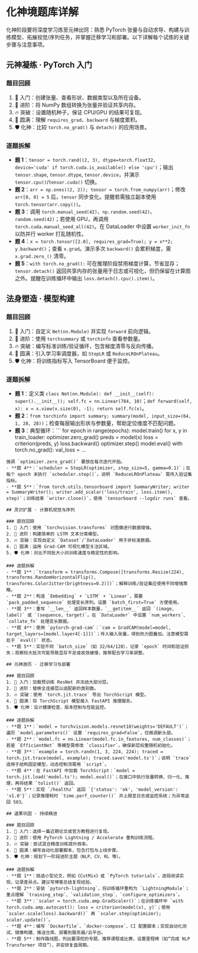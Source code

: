 # 化神境题库详解

化神阶段要将深度学习炼至元神出窍：熟悉 PyTorch 张量与自动求导、构建与训练模型、拓展视觉/序列任务，并掌握迁移学习和部署。以下详解每个试炼的关键步骤与注意事项。

## 元神凝练 · PyTorch 入门

### 题目回顾
1. 🌱 入门：创建张量、查看形状、数据类型以及所在设备。
2. 🌿 进阶：将 NumPy 数组转换为张量并验证共享内存。
3. 🔥 突破：设置随机种子，保证 CPU/GPU 的结果可复现。
4. 🌟 圆满：理解 `requires_grad`、`backward` 与梯度累积。
5. 🛡️ 化神：比较 `torch.no_grad()` 与 `detach()` 的应用场景。

### 逐题拆解
- **题 1**：`tensor = torch.rand((2, 3), dtype=torch.float32, device='cuda' if torch.cuda.is_available() else 'cpu')`；输出 `tensor.shape`, `tensor.dtype`, `tensor.device`，并演示 `tensor.cpu()`/`tensor.cuda()` 切换。
- **题 2**：`arr = np.ones((2, 2)); tensor = torch.from_numpy(arr)`；修改 `arr[0, 0] = 5` 后，`tensor` 同步变化。提醒若需独立副本使用 `torch.tensor(arr.copy())`。
- **题 3**：调用 `torch.manual_seed(42)`、`np.random.seed(42)`、`random.seed(42)`；若使用 GPU，再调用 `torch.cuda.manual_seed_all(42)`。在 DataLoader 中设置 `worker_init_fn` 以防并行 worker 打乱随机性。
- **题 4**：`x = torch.tensor([2.0], requires_grad=True); y = x**2; y.backward()`；查看 `x.grad`。演示多次 `backward()` 会累积梯度，需 `x.grad.zero_()` 清零。
- **题 5**：`with torch.no_grad():` 可在推理阶段禁用梯度计算，节省显存；`tensor.detach()` 返回共享内存的张量用于日志或可视化，但仍保留在计算图之外。提醒在训练循环中输出 `loss.detach().cpu().item()`。

## 法身塑造 · 模型构建

### 题目回顾
1. 🌱 入门：自定义 `Net(nn.Module)` 并实现 `forward` 前向逻辑。
2. 🌿 进阶：使用 `torchsummary` 或 `torchinfo` 查看参数量。
3. 🔥 突破：编写标准训练/验证循环，包含梯度清零与反向传播。
4. 🌟 圆满：引入学习率调度器，如 `StepLR` 或 `ReduceLROnPlateau`。
5. 🛡️ 化神：将训练指标写入 TensorBoard 便于监控。

### 逐题拆解
- **题 1**：定义类 `class Net(nn.Module): def __init__(self): super().__init__(); self.fc = nn.Linear(784, 10)`；`def forward(self, x): x = x.view(x.size(0), -1); return self.fc(x)`。
- **题 2**：`from torchinfo import summary; summary(model, input_size=(64, 1, 28, 28))`；检查每层输出形状与参数量，帮助定位维度不匹配问题。
- **题 3**：典型循环：```
for epoch in range(epochs):
    model.train()
    for x, y in train_loader:
        optimizer.zero_grad()
        preds = model(x)
        loss = criterion(preds, y)
        loss.backward()
        optimizer.step()
    model.eval()
    with torch.no_grad():
        val_loss = ...
```
强调 `optimizer.zero_grad()` 要放在每次迭代开始。
- **题 4**：`scheduler = StepLR(optimizer, step_size=5, gamma=0.1)`；在每个 epoch 末执行 `scheduler.step()`。说明 `ReduceLROnPlateau` 需传入验证集指标。
- **题 5**：`from torch.utils.tensorboard import SummaryWriter; writer = SummaryWriter(); writer.add_scalar('loss/train', loss.item(), step)`；训练结束 `writer.close()`，使用 `tensorboard --logdir runs` 查看。

## 灵识扩展 · 计算机视觉与序列

### 题目回顾
1. 🌱 入门：使用 `torchvision.transforms` 对图像进行数据增强。
2. 🌿 进阶：构建简单的 LSTM 文本分类模型。
3. 🔥 突破：实现自定义 `Dataset`/`DataLoader` 用于非标准数据。
4. 🌟 圆满：运用 Grad-CAM 可视化模型关注区域。
5. 🛡️ 化神：对比不同批大小对训练速度与稳定性的影响。

### 逐题拆解
- **题 1**：`transform = transforms.Compose([transforms.Resize(224), transforms.RandomHorizontalFlip(), transforms.ColorJitter(brightness=0.2)])`；解释训练/验证集应使用不同增强策略。
- **题 2**：构造 `Embedding` + `LSTM` + `Linear`，需要 `pack_padded_sequence` 处理变长序列。设置 `batch_first=True` 方便使用。
- **题 3**：重写 `__len__` 返回样本数量，`__getitem__` 返回 `(image, label)` 或 `(sequence, target)`。在 `DataLoader` 中设置 `num_workers`、`collate_fn` 处理变长数据。
- **题 4**：使用 `pytorch-grad-cam`：`cam = GradCAM(model=model, target_layers=[model.layer4[-1]])`；传入输入张量，得到热力图叠加。注意模型需处于 `eval()` 状态。
- **题 5**：实验不同 `batch_size`（如 32/64/128），记录 `epoch` 时间和验证损失；观察较大批次可能导致显存不足或收敛缓慢，推荐配合学习率调整。

## 元神游历 · 迁移学习与部署

### 题目回顾
1. 🌱 入门：加载预训练 ResNet 并冻结大部分层。
2. 🌿 进阶：替换全连接层以适配新的类别数。
3. 🔥 突破：使用 `torch.jit.trace` 导出 TorchScript 模型。
4. 🌟 圆满：将 TorchScript 模型接入 FastAPI 推理服务。
5. 🛡️ 化神：设计健康检查、版本控制与性能监控。

### 逐题拆解
- **题 1**：`model = torchvision.models.resnet18(weights='DEFAULT')`；遍历 `model.parameters()` 设置 `requires_grad=False`，仅微调新头部。
- **题 2**：`model.fc = nn.Linear(model.fc.in_features, num_classes)`；若是 `EfficientNet` 等模型需修改 `classifier`。确保新层权重随机初始化。
- **题 3**：`example = torch.randn(1, 3, 224, 224); traced = torch.jit.trace(model, example); traced.save('model.ts')`；说明 `trace` 适用于结构固定模型，动态控制流需用 `script`。
- **题 4**：在 FastAPI 中加载 TorchScript：`model = torch.jit.load('model.ts'); model.eval()`；在接口中执行张量转换、归一化、推理，再将结果 `tolist()` 返回。
- **题 5**：实现 `/healthz` 返回 `{'status': 'ok', 'model_version': 'v1.0'}`；记录推理耗时 `time.perf_counter()` 并上报至日志或监控系统；为异常返回 503。

## 道果巩固 · 持续精进

### 题目回顾
1. 🌱 入门：选择一篇近期论文或官方教程进行复现。
2. 🌿 进阶：使用 PyTorch Lightning / Accelerate 重构训练流程。
3. 🔥 突破：尝试混合精度训练提升效率。
4. 🌟 圆满：编写自动化部署脚本，包含打包与上线步骤。
5. 🛡️ 化神：规划下一阶段进阶主题（NLP、CV、RL 等）。

### 逐题拆解
- **题 1**：挑选小型论文，例如《CutMix》或 `PyTorch tutorials`，逐段阅读实现，记录差异点。建议写博客总结复现经验。
- **题 2**：安装 `pytorch-lightning`，将训练循环重构为 `LightningModule`；重点理解 `training_step`、`validation_step`、`configure_optimizers`。
- **题 3**：`scaler = torch.cuda.amp.GradScaler()`；在训练循环中 `with torch.cuda.amp.autocast(): loss = criterion(model(x), y)`；使用 `scaler.scale(loss).backward()` 再 `scaler.step(optimizer); scaler.update()`。
- **题 4**：编写 `Dockerfile`、`docker-compose`、CI 配置脚本；实现自动化测试、镜像构建、推送仓库、部署到服务器/云平台。
- **题 5**：制作路线图，列出要深挖的专题、推荐课程或比赛，设置里程碑（如“完成 NLP Transformer 项目”），并安排复盘周期。
